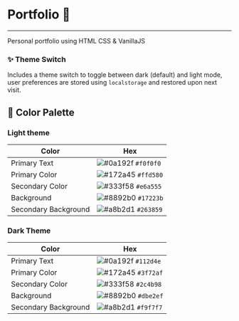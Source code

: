 # Portfolio :rocket:

---

Personal portfolio using HTML CSS & VanillaJS

### :sparkles: Theme Switch 
Includes a theme switch to toggle between dark (default) and light mode, user preferences are stored using `localstorage` and restored upon next visit.

## :art: Color Palette
### Light theme
| Color               | Hex                                                                |
| --------------------| ------------------------------------------------------------------ |
| Primary Text        | ![#0a192f](https://via.placeholder.com/10/f0f0f0?text=+) `#f0f0f0` |
| Primary Color       | ![#172a45](https://via.placeholder.com/10/ffd580?text=+) `#ffd580` |
| Secondary Color     | ![#333f58](https://via.placeholder.com/10/e6a555?text=+) `#e6a555` |
| Background          | ![#8892b0](https://via.placeholder.com/10/17223b?text=+) `#17223b` |
| Secondary Background| ![#a8b2d1](https://via.placeholder.com/10/263859?text=+) `#263859` |


### Dark Theme
| Color               | Hex                                                                |
| --------------------| ------------------------------------------------------------------ |
| Primary Text        | ![#0a192f](https://via.placeholder.com/10/112d4e?text=+) `#112d4e` |
| Primary Color       | ![#172a45](https://via.placeholder.com/10/3f72af?text=+) `#3f72af` |
| Secondary Color     | ![#333f58](https://via.placeholder.com/10/2c4b98?text=+) `#2c4b98` |
| Background          | ![#8892b0](https://via.placeholder.com/10/dbe2ef?text=+) `#dbe2ef` |
| Secondary Background| ![#a8b2d1](https://via.placeholder.com/10/f9f7f7?text=+) `#f9f7f7` |